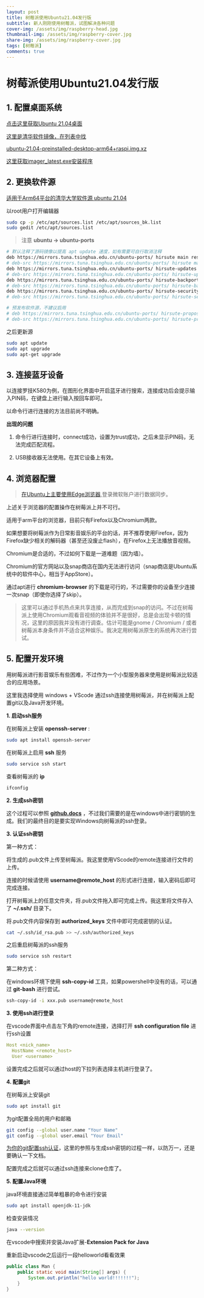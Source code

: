 ```yaml
---
layout: post
title: 树莓派使用Ubuntu21.04发行版
subtitle: 新人刚刚使用树莓派，试图解决各种问题
cover-img: /assets/img/raspberry-head.jpg
thumbnail-img: /assets/img/raspberry-cover.jpg
share-img: /assets/img/raspberry-cover.jpg
tags: [树莓派]
comments: true
---
```


# 树莓派使用Ubuntu21.04发行版

## 1. 配置桌面系统

[点击这里获取Ubuntu 21.04桌面](https://ubuntu.com/download/raspberry-pi/thank-you?version=21.04&architecture=desktop-arm64+raspi)

[这里是清华软件镜像，在列表中找](https://mirrors.tuna.tsinghua.edu.cn/ubuntu-cdimage/ubuntu/releases/21.04/release/)

[ubuntu-21.04-preinstalled-desktop-arm64+raspi.img.xz](https://mirrors.tuna.tsinghua.edu.cn/ubuntu-cdimage/ubuntu/releases/21.04/release/ubuntu-21.04-preinstalled-desktop-arm64%2Braspi.img.xz)

[这里获取imager_latest.exe安装程序](https://downloads.raspberrypi.org/imager/imager_latest.exe)

## 2. 更换软件源

[适用于Arm64平台的清华大学软件源 ubuntu 21.04](https://mirrors.tuna.tsinghua.edu.cn/help/ubuntu-ports/)

以root用户打开编辑器

```sh
sudo cp -p /etc/apt/sources.list /etc/apt/sources_bk.list
sudo gedit /etc/apt/sources.list
```

> 注意 **ubuntu -> ubuntu-ports**

```sh
# 默认注释了源码镜像以提高 apt update 速度，如有需要可自行取消注释
deb https://mirrors.tuna.tsinghua.edu.cn/ubuntu-ports/ hirsute main restricted universe multiverse
# deb-src https://mirrors.tuna.tsinghua.edu.cn/ubuntu-ports/ hirsute main restricted universe multiverse
deb https://mirrors.tuna.tsinghua.edu.cn/ubuntu-ports/ hirsute-updates main restricted universe multiverse
# deb-src https://mirrors.tuna.tsinghua.edu.cn/ubuntu-ports/ hirsute-updates main restricted universe multiverse
deb https://mirrors.tuna.tsinghua.edu.cn/ubuntu-ports/ hirsute-backports main restricted universe multiverse
# deb-src https://mirrors.tuna.tsinghua.edu.cn/ubuntu-ports/ hirsute-backports main restricted universe multiverse
deb https://mirrors.tuna.tsinghua.edu.cn/ubuntu-ports/ hirsute-security main restricted universe multiverse
# deb-src https://mirrors.tuna.tsinghua.edu.cn/ubuntu-ports/ hirsute-security main restricted universe multiverse

# 预发布软件源，不建议启用
# deb https://mirrors.tuna.tsinghua.edu.cn/ubuntu-ports/ hirsute-proposed main restricted universe multiverse
# deb-src https://mirrors.tuna.tsinghua.edu.cn/ubuntu-ports/ hirsute-proposed main restricted universe multiverse
```

之后更新源

```sh
sudo apt update
sudo apt upgrade
sudo apt-get upgrade
```

## 3. 连接蓝牙设备

以连接罗技K580为例，在图形化界面中开启蓝牙进行搜索，连接成功后会提示输入PIN码，在键盘上进行输入按回车即可。

以命令行进行连接的方法目前尚不明确。

**出现的问题**

1. 命令行进行连接时，connect成功，设置为trust成功，之后未显示PIN码，无法完成匹配流程。

2. USB接收器无法使用。在其它设备上有效。

## 4. 浏览器配置

>[在Ubuntu上主要使用Edge浏览器](https://www.microsoftedgeinsider.com/zh-cn/download/),登录微软账户进行数据同步。  

上述关于浏览器的配置操作在树莓派上并不可行。 

适用于arm平台的浏览器，目前只有Firefox以及Chromium两款。  

如果想要将树莓派作为日常影音娱乐的平台的话，并不推荐使用Firefox，因为Firefox缺少相关的解码器（甚至还没废止flash），在Firefox上无法播放音视频。  

Chromium是合适的，不过如何下载是一道难题（因为墙）。  

Chromium的官方网站以及snap商店在国内无法进行访问（snap商店是Ubuntu系统中的软件中心，相当于AppStore）。  

通过apt进行 **chromium-browser** 的下载是可行的，不过需要你的设备至少连接一次snap（即使你选择了skip）。

> 这里可以通过手机热点来共享连接，从而完成到snap的访问。不过在树莓派上使用Chromium观看音视频的体验并不是很好，总是会出现卡顿的情况，这里的原因我并没有进行调查。估计可能是gnome / Chromium / 或者树莓派本身条件并不适合这种娱乐。我决定用树莓派原生的系统再次进行尝试。

## 5. 配置开发环境

用树莓派进行影音娱乐有些困难，不过作为一个小型服务器来使用是树莓派比较适合的应用场景。  

这里我选择使用 windows + VScode 通过ssh连接使用树莓派，并在树莓派上配置git以及Java开发环境。  

**1. 启动ssh服务**  

在树莓派上安装 **openssh-server** :
```sh
sudo apt install openssh-server
```

在树莓派上启用 **ssh** 服务  

```sh
sudo service ssh start
```

查看树莓派的 **ip**  

```sh
ifconfig
```
**2. 生成ssh密钥**  

这个过程可以参照 [**github.docs**](https://docs.github.com/cn/github/authenticating-to-github/connecting-to-github-with-ssh/generating-a-new-ssh-key-and-adding-it-to-the-ssh-agent) ，不过我们需要的是在windows中进行密钥的生成。我们的最终目的是要实现Windows向树莓派的ssh登录。  

**3. 认证ssh密钥**  

第一种方式：  

将生成的.pub文件上传至树莓派。我这里使用VScode的remote连接进行文件的上传。  

连接的时候请使用 **username@remote_host** 的形式进行连接，输入密码后即可完成连接。  

打开树莓派上的任意文件夹，将.pub文件拖入即可完成上传。我这里将文件存入了 **~/.ssh/** 目录下。  

将.pub文件内容保存到 **authorized_keys** 文件中即可完成密钥的认证。    

```sh
cat ~/.ssh/id_rsa.pub >> ~/.ssh/authorized_keys
```

之后重启树莓派的ssh服务  

```sh
sudo service ssh restart
```

第二种方式：  

在windows环境下使用 **ssh-copy-id** 工具，如果powershell中没有的话，可以通过 **git-bash** 进行尝试。 

```sh
ssh-copy-id -i xxx.pub username@remote_host
```

**3. 使用ssh进行登录**  

在vscode界面中点击左下角的remote连接，选择打开 **ssh configuration file** 进行ssh设置  

```yaml
Host <nick_name>
  HostName <remote_host>
  User <username>
```

设置完成之后就可以通过host的下拉列表选择主机进行登录了。

**4. 配置git**  

在树莓派上安装git  

```sh
sudo apt install git
```

为git配置全局的用户和邮箱  

```sh
git config --global user.name "Your Name"
git config --global user.email "Your Email"
```

[为你的git配置ssh认证](https://docs.github.com/cn/github/authenticating-to-github/connecting-to-github-with-ssh/generating-a-new-ssh-key-and-adding-it-to-the-ssh-agent)，这里的参照与生成ssh密钥的过程一样，以防万一，还是要确认一下文档。  

配置完成之后就可以通过ssh连接来clone仓库了。  

**5. 配置Java环境**  

java环境直接通过简单粗暴的命令进行安装  

```sh
sudo apt install openjdk-11-jdk
```

检查安装情况  

```sh
java --version
```

在vscode中搜索并安装Java扩展-**Extension Pack for Java** 

重新启动vscode之后运行一段helloworld看看效果  

```java
public class Man {
    public static void main(String[] args) {
        System.out.println("hello world!!!!!!!");
    }
}
```